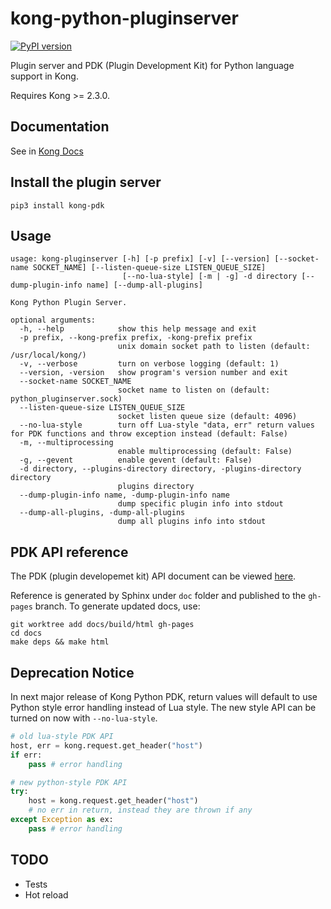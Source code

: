# kong-python-pluginserver

[![PyPI version](https://badge.fury.io/py/kong-pdk.svg)](https://badge.fury.io/py/kong-pdk)

Plugin server and PDK (Plugin Development Kit) for Python language support in Kong.

Requires Kong >= 2.3.0.


## Documentation

See in [Kong Docs](https://docs.konghq.com/gateway-oss/latest/external-plugins/#developing-python-plugins)

## Install the plugin server

```shell
pip3 install kong-pdk
```

## Usage

```
usage: kong-pluginserver [-h] [-p prefix] [-v] [--version] [--socket-name SOCKET_NAME] [--listen-queue-size LISTEN_QUEUE_SIZE]
                         [--no-lua-style] [-m | -g] -d directory [--dump-plugin-info name] [--dump-all-plugins]

Kong Python Plugin Server.

optional arguments:
  -h, --help            show this help message and exit
  -p prefix, --kong-prefix prefix, -kong-prefix prefix
                        unix domain socket path to listen (default: /usr/local/kong/)
  -v, --verbose         turn on verbose logging (default: 1)
  --version, -version   show program's version number and exit
  --socket-name SOCKET_NAME
                        socket name to listen on (default: python_pluginserver.sock)
  --listen-queue-size LISTEN_QUEUE_SIZE
                        socket listen queue size (default: 4096)
  --no-lua-style        turn off Lua-style "data, err" return values for PDK functions and throw exception instead (default: False)
  -m, --multiprocessing
                        enable multiprocessing (default: False)
  -g, --gevent          enable gevent (default: False)
  -d directory, --plugins-directory directory, -plugins-directory directory
                        plugins directory
  --dump-plugin-info name, -dump-plugin-info name
                        dump specific plugin info into stdout
  --dump-all-plugins, -dump-all-plugins
                        dump all plugins info into stdout
```

## PDK API reference

The PDK (plugin developemet kit) API document can be viewed [here](https://kong.github.io/kong-python-pdk/).

Reference is generated by Sphinx under `doc` folder and published to the `gh-pages` branch.
To generate updated docs, use:
```
git worktree add docs/build/html gh-pages
cd docs
make deps && make html
``` 

## Deprecation Notice

In next major release of Kong Python PDK, return values will default to use Python style error handling instead of
Lua style. The new style API can be turned on now with `--no-lua-style`.

```python
# old lua-style PDK API
host, err = kong.request.get_header("host")
if err:
    pass # error handling

# new python-style PDK API
try:
    host = kong.request.get_header("host")
    # no err in return, instead they are thrown if any
except Exception as ex:
    pass # error handling
```

## TODO

- Tests
- Hot reload
